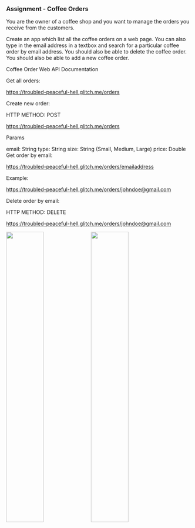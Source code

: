 <h3>Assignment - Coffee Orders</h3>
<p>You are the owner of a coffee shop and you want to manage the orders you receive from the customers.

Create an app which list all the coffee orders on a web page. You can also type in the email address in a textbox and search for a particular coffee order by email address. You should also be able to delete the coffee order. You should also be able to add a new coffee order.

Coffee Order Web API Documentation

Get all orders:

https://troubled-peaceful-hell.glitch.me/orders

Create new order:

HTTP METHOD: POST

https://troubled-peaceful-hell.glitch.me/orders

Params

email: String 
type: String
size: String (Small, Medium, Large)
price: Double 
Get order by email:

https://troubled-peaceful-hell.glitch.me/orders/emailaddress

Example:

https://troubled-peaceful-hell.glitch.me/orders/johndoe@gmail.com

Delete order by email:

HTTP METHOD: DELETE

https://troubled-peaceful-hell.glitch.me/orders/johndoe@gmail.com</p>
<img src="https://user-images.githubusercontent.com/70708675/110210586-4a185180-7e60-11eb-9723-79c61a4d54db.png" width="45%"></img> <img src="https://user-images.githubusercontent.com/70708675/110210564-35d45480-7e60-11eb-844c-9798b9725e83.png" width="45%"></img> 
